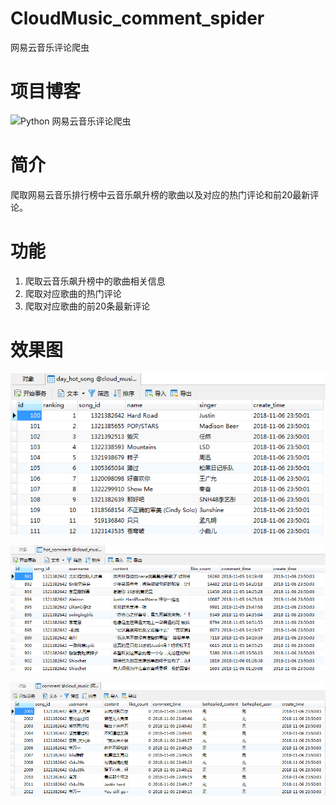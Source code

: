 # CloudMusic_comment_spider
网易云音乐评论爬虫

# 项目博客
![Python 网易云音乐评论爬虫][4]

# 简介
爬取网易云音乐排行榜中云音乐飙升榜的歌曲以及对应的热门评论和前20最新评论。

# 功能

 1. 爬取云音乐飙升榜中的歌曲相关信息
 2. 爬取对应歌曲的热门评论
 3. 爬取对应歌曲的前20条最新评论

# 效果图
![云音乐飙升榜歌曲信息][1]

![热门评论][2]

![前20条最新评论][3]


  [1]: https://github.com/AmazingUU/CloudMusic_comment_spider/blob/master/imgs/day_hot_song.png
  [2]: https://github.com/AmazingUU/CloudMusic_comment_spider/blob/master/imgs/hot_comment.png
  [3]: https://github.com/AmazingUU/CloudMusic_comment_spider/blob/master/imgs/comment.png
  [4]: https://blog.csdn.net/AmazingUU/article/details/83832213
